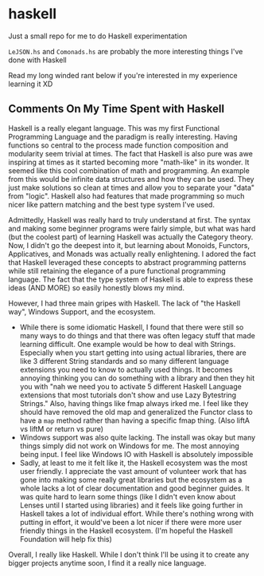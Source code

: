 # haskell
Just a small repo for me to do Haskell experimentation

`LeJSON.hs` and `Comonads.hs` are probably the more interesting things I've done with Haskell

Read my long winded rant below if you're interested in my experience learning it XD

## Comments On My Time Spent with Haskell
Haskell is a really elegant language. This was my first Functional Programming
Language and the paradigm is really interesting. Having functions so central
to the process made function composition and modularity seem trivial at times.
The fact that Haskell is also pure was awe inspiring at times as it started
becoming more "math-like" in its wonder. It seemed like this cool combination
of math and programming. An example from this would be infinite data structures
and how they can be used. They just make solutions so clean at times and
allow you to separate your "data" from "logic". Haskell also had features that
made programming so much nicer like pattern matching and the best type system
I've used.

Admittedly, Haskell was really hard to truly understand at first. The syntax
and making some beginner programs were fairly simple, but what was hard (but the
coolest part) of learning Haskell was actually the Category theory. Now,
I didn't go the deepest into it, but learning about Monoids, Functors, Applicatives,
and Monads was actually really enlightening. I adored the fact that Haskell
leveraged these concepts to abstract programming patterns while still retaining
the elegance of a pure functional programming language. The fact that the type
system of Haskell is able to express these ideas (AND MORE) so easily
honestly blows my mind.

However, I had three main gripes with Haskell. The lack of "the Haskell way", Windows Support,
and the ecosystem.
- While there is some idiomatic Haskell, I found that there were
    still so many ways to do things and that there was often legacy stuff that made learning
    difficult. One example would be how to deal with Strings. Especially when you
    start getting into using actual libraries, there are like 3 different String
    standards and so many different language extensions you need to know to actually
    used things. It becomes annoying thinking you can do something with a library
    and then they hit you with "nah we need you to activate 5 different Haskell
    Language extensions that most tutorials don't show and use Lazy Bytestring
    Strings." Also, having things like fmap always irked me. I feel like
    they should have removed the old map and generalized the Functor class to have
    a `map` method rather than having a specific fmap thing. (Also liftA vs liftM or return vs pure)
- Windows support was also quite lacking. The install was okay but many things simply did
    not work on Windows for me. The most annoying being input. I feel like Windows IO with
    Haskell is absolutely impossible
- Sadly, at least to me it felt like it, the Haskell ecosystem was the most user friendly. I appreciate
    the vast amount of volunteer work that has gone into making some really great libraries but the
    ecosystem as a whole lacks a lot of clear documentation and good beginner guides. It was quite hard
    to learn some things (like I didn't even know about Lenses until I started using libraries) and
    it feels like going further in Haskell takes a lot of individual effort. While there's nothing wrong
    with putting in effort, it would've been a lot nicer if there were more user friendly things in the
    Haskell ecosystem. (I'm hopeful the Haskell Foundation will help fix this)

Overall, I really like Haskell. While I don't think I'll be using it to create any bigger projects
anytime soon, I find it a really nice language.

